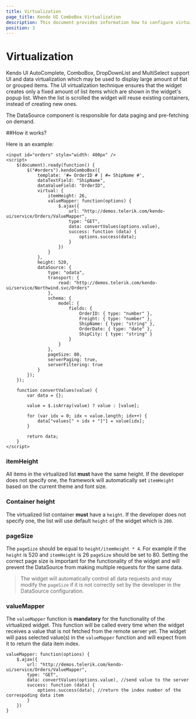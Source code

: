 ```yaml
---
title: Virtualization
page_title: Kendo UI ComboBox Virtualization
description: This document provides information how to configure virtualization in Kendo UI ComboBox, DropDownList, AutoComplete and MultiSelect
position: 3
---
```


# Virtualization

Kendo UI AutoComplete, ComboBox, DropDownList and MultiSelect support UI and data virtualization which may be used to display large amount of flat or grouped items.
The UI virtualization technique ensures that the widget creates only a fixed amount of list items which are shown in the widget's popup list.
When the list is scrolled the widget will reuse existing containers, instead of creating new ones. 

The DataSource component is responsible for data paging and pre-fetching on demand.

##How it works?

Here is an example:

    <input id="orders" style="width: 400px" />
    <script>
        $(document).ready(function() {
            $("#orders").kendoComboBox({
                template: '#= OrderID # | #= ShipName #',
                dataTextField: "ShipName",
                dataValueField: "OrderID",
                virtual: {
                    itemHeight: 26,
                    valueMapper: function(options) {
                        $.ajax({
                            url: "http://demos.telerik.com/kendo-ui/service/Orders/ValueMapper",
                            type: "GET",
                            data: convertValues(options.value),
                            success: function (data) {
                                options.success(data);
                            }
                        })
                    }
                },
                height: 520,
                dataSource: {
                    type: "odata",
                    transport: {
                        read: "http://demos.telerik.com/kendo-ui/service/Northwind.svc/Orders"
                    },
                    schema: {
                        model: {
                            fields: {
                                OrderID: { type: "number" },
                                Freight: { type: "number" },
                                ShipName: { type: "string" },
                                OrderDate: { type: "date" },
                                ShipCity: { type: "string" }
                            }
                        }
                    },
                    pageSize: 80,
                    serverPaging: true,
                    serverFiltering: true
                }
            });
        });

        function convertValues(value) {
            var data = {};

            value = $.isArray(value) ? value : [value];

            for (var idx = 0; idx < value.length; idx++) {
                data["values[" + idx + "]"] = value[idx];
            }

            return data;
        }
    </script>

### itemHeight

All items in the virtualized list **must** have the same height. If the developer does not specify one, the framework will automatically set `itemHeight` based on the current theme and font size.

### Container height

The virtualized list container **must** have a `height`. If the developer does not specify one, the list will use default `height` of the widget which is `200`.

### pageSize

The `pageSize` should be equal to `height/itemHeight * 4`. For example if the `height` is 520 and `itemHeight` is 26 `pageSize` should be set to 80. Setting the correct page size is important for the functionality of the widget and will prevent the DataSource from making multiple requests for the same data.

> The widget will automatically control all data requests and may modify the `pageSize` if it is not correctly set by the developer in the DataSource configuration.

### valueMapper

The `valueMapper` function is **mandatory** for the functionality of the virtualized widget. This function will be called every time when the widget receives a value that is not fetched from the remote server yet.
The widget will pass selected value(s) in the `valueMapper` function and will expect from it to return the data item index.

    valueMapper: function(options) {
        $.ajax({
            url: "http://demos.telerik.com/kendo-ui/service/Orders/ValueMapper",
            type: "GET",
            data: convertValues(options.value), //send value to the server
            success: function (data) {
                options.success(data); //return the index number of the correspoding data item
            }
        })
    }
